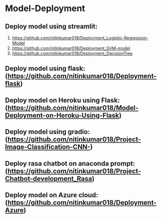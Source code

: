 # Model-Deployment
## Deploy model using streamlit: 
1. https://github.com/nitinkumar018/Deployment_Logistic-Regression-Model
2. https://github.com/nitinkumar018/Deployment_SVM-model
3. https://github.com/nitinkumar018/Deployment_DecisionTree
## Deploy model using flask: (https://github.com/nitinkumar018/Deployment-flask)
## Deploy model on Heroku using Flask: (https://github.com/nitinkumar018/Model-Deployment-on-Heroku-Using-Flask)
## Deploy model using gradio: (https://github.com/nitinkumar018/Project-Image-Classification-CNN-)
## Deploy rasa chatbot on anaconda prompt: (https://github.com/nitinkumar018/Project-Chatbot-development_Rasa)
## Deploy model on Azure cloud: (https://github.com/nitinkumar018/Deployment-Azure)

